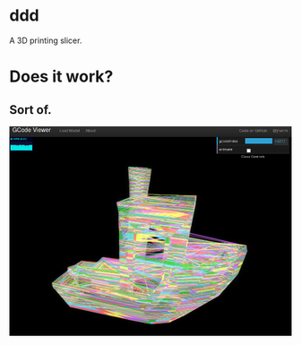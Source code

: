 # ddd
A 3D printing slicer.

# Does it work?
## Sort of.

![3DBenchy GCODE generated by this slicer](benchy.png)
